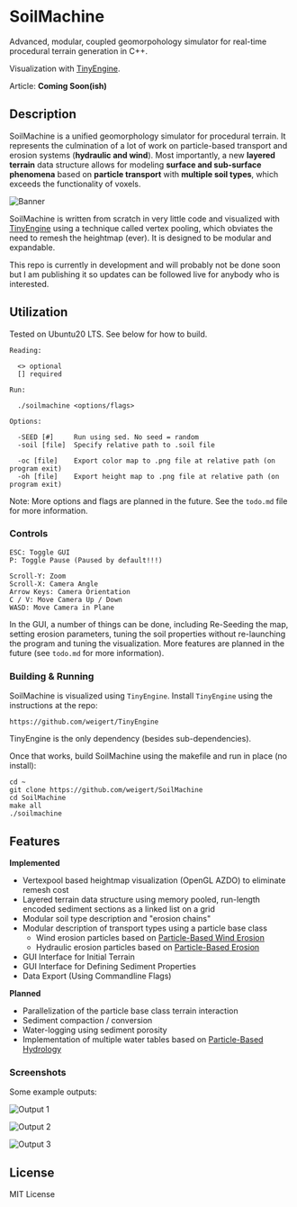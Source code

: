 # SoilMachine

Advanced, modular, coupled geomorpohology simulator for real-time procedural terrain generation in C++.

Visualization with [TinyEngine](https://github.com/weigert/TinyEngine).

Article: **Coming Soon(ish)**

## Description

SoilMachine is a unified geomorphology simulator for procedural terrain. It represents the culmination of a lot of work on particle-based transport and erosion systems (**hydraulic and wind**). Most importantly, a new **layered terrain** data structure allows for modeling **surface and sub-surface phenomena** based on **particle transport** with **multiple soil types**, which exceeds the functionality of voxels.

![Banner](https://github.com/weigert/SoilMachine/blob/master/screenshots/banner.png)

SoilMachine is written from scratch in very little code and visualized with [TinyEngine](https://github.com/weigert/TinyEngine) using a technique called vertex pooling, which obviates the need to remesh the heightmap (ever). It is designed to be modular and expandable.

This repo is currently in development and will probably not be done soon but I am publishing it so updates can be followed live for anybody who is interested.

## Utilization

Tested on Ubuntu20 LTS. See below for how to build.

    Reading:

      <> optional
      [] required

    Run:

      ./soilmachine <options/flags>

    Options:

      -SEED [#]     Run using sed. No seed = random
      -soil [file]  Specify relative path to .soil file

      -oc [file]    Export color map to .png file at relative path (on program exit)
      -oh [file]    Export height map to .png file at relative path (on program exit)

Note: More options and flags are planned in the future. See the `todo.md` file for more information.

### Controls

    ESC: Toggle GUI
    P: Toggle Pause (Paused by default!!!)

    Scroll-Y: Zoom
    Scroll-X: Camera Angle
    Arrow Keys: Camera Orientation
    C / V: Move Camera Up / Down
    WASD: Move Camera in Plane

In the GUI, a number of things can be done, including Re-Seeding the map, setting erosion parameters, tuning the soil properties without re-launching the program and tuning the visualization. More features are planned in the future (see `todo.md` for more information).

### Building & Running

SoilMachine is visualized using `TinyEngine`. Install `TinyEngine` using the instructions at the repo:

    https://github.com/weigert/TinyEngine

TinyEngine is the only dependency (besides sub-dependencies).

Once that works, build SoilMachine using the makefile and run in place (no install):

    cd ~
    git clone https://github.com/weigert/SoilMachine
    cd SoilMachine
    make all
    ./soilmachine

## Features

**Implemented**

- Vertexpool based heightmap visualization (OpenGL AZDO) to eliminate remesh cost
- Layered terrain data structure using memory pooled, run-length encoded sediment sections as a linked list on a grid
- Modular soil type description and "erosion chains"
- Modular description of transport types using a particle base class
  - Wind erosion particles based on [Particle-Based Wind Erosion](https://github.com/weigert/SimpleWindErosion)
  - Hydraulic erosion particles based on [Particle-Based Erosion](https://github.com/weigert/SimpleErosion)
- GUI Interface for Initial Terrain
- GUI Interface for Defining Sediment Properties
- Data Export (Using Commandline Flags)

**Planned**

- Parallelization of the particle base class terrain interaction
- Sediment compaction / conversion
- Water-logging using sediment porosity
- Implementation of multiple water tables based on [Particle-Based Hydrology](https://github.com/weigert/SimpleHydrology)

### Screenshots

Some example outputs:

![Output 1](https://github.com/weigert/SoilMachine/blob/master/screenshots/Output1.png)

![Output 2](https://github.com/weigert/SoilMachine/blob/master/screenshots/Output2.png)

![Output 3](https://github.com/weigert/SoilMachine/blob/master/screenshots/Output3.png)

## License

MIT License
